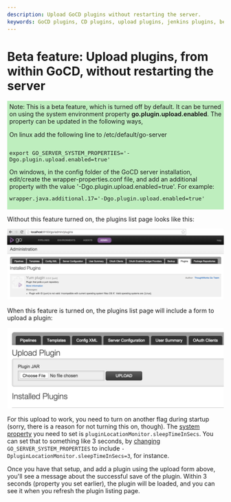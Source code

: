 ```yaml
---
description: Upload GoCD plugins without restarting the server.
keywords: GoCD plugins, CD plugins, upload plugins, jenkins plugins, beta feature, configure gocd server
---
```


# Beta feature: Upload plugins, from within GoCD, without restarting the server

<div style="background-color: rgba(0, 192, 0, 0.25); padding: 5px; margin-bottom: 1em">
  Note: This is a beta feature, which is turned off by default. It can be turned on using the system environment property <strong>go.plugin.upload.enabled</strong>.
  The property can be updated in the following ways,

  On linux add the following line to /etc/default/go-server
  <div style="font-family: monospace; font-size: 90%; padding-top: 1em; padding-bottom: 1em">export GO_SERVER_SYSTEM_PROPERTIES='-Dgo.plugin.upload.enabled=true'</div>
  On windows, in the config folder of the GoCD server installation, edit/create the wrapper-properties.conf file, and add an additional property with the value '-Dgo.plugin.upload.enabled=true'. For example:
  <div style="font-family: monospace; font-size: 90%; padding-top: 1em; padding-bottom: 1em">wrapper.java.additional.17='-Dgo.plugin.upload.enabled=true'</div>
</div>

Without this feature turned on, the plugins list page looks like this:

![Plugins list - Without feature turned on](../resources/images/plugin_upload_feature_off.png)

When this feature is turned on, the plugins list page will include a form to upload a plugin:

![Plugins list - With feature turned on](../resources/images/plugin_upload_feature_on.png)

For this upload to work, you need to turn on another flag during startup (sorry, there is a reason for not turning this
on, though). The [system property](../advanced_usage/other_config_options.html#system-properties) you need to set is
```pluginLocationMonitor.sleepTimeInSecs```. You can set that to something like 3 seconds, by [changing](../advanced_usage/other_config_options.html#system-properties)
```GO_SERVER_SYSTEM_PROPERTIES``` to include ```-DpluginLocationMonitor.sleepTimeInSecs=3```, for instance.

Once you have that setup, and add a plugin using the upload form above, you'll see a message about the successful save
of the plugin. Within 3 seconds (property you set earlier), the plugin will be loaded, and you can see it when you
refresh the plugin listing page.
